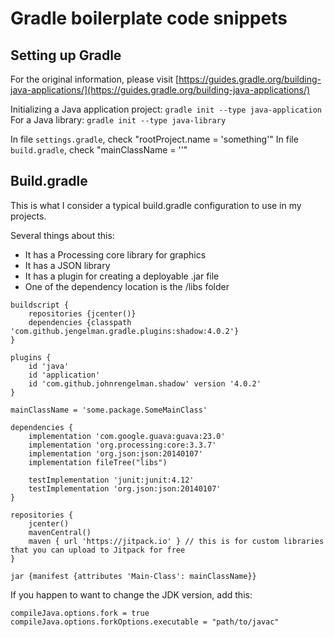 # Gradle boilerplate code snippets

## Setting up Gradle

For the original information, please visit [https://guides.gradle.org/building-java-applications/](https://guides.gradle.org/building-java-applications/)

Initializing a Java application project: `gradle init --type java-application`
For a Java library: `gradle init --type java-library`

In file `settings.gradle`, check "rootProject.name = 'something'"
In file `build.gradle`, check "mainClassName = ''"


## Build.gradle

This is what I consider a typical build.gradle configuration to use in my projects.

Several things about this:

- It has a Processing core library for graphics
- It has a JSON library
- It has a plugin for creating a deployable .jar file
- One of the dependency location is the /libs folder

```
buildscript {
    repositories {jcenter()}
    dependencies {classpath 'com.github.jengelman.gradle.plugins:shadow:4.0.2'}
}

plugins {
    id 'java'
    id 'application'
    id 'com.github.johnrengelman.shadow' version '4.0.2'
}

mainClassName = 'some.package.SomeMainClass'

dependencies {
    implementation 'com.google.guava:guava:23.0'
    implementation 'org.processing:core:3.3.7'
    implementation 'org.json:json:20140107'
    implementation fileTree("libs")

    testImplementation 'junit:junit:4.12'
    testImplementation 'org.json:json:20140107'
}

repositories {
    jcenter()
    mavenCentral()
    maven { url 'https://jitpack.io' } // this is for custom libraries that you can upload to Jitpack for free
}

jar {manifest {attributes 'Main-Class': mainClassName}}
```

If you happen to want to change the JDK version, add this:

```
compileJava.options.fork = true
compileJava.options.forkOptions.executable = "path/to/javac"
```
